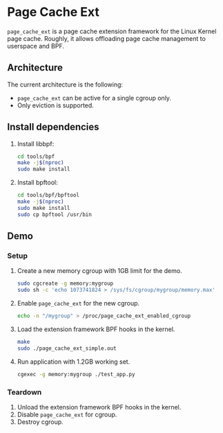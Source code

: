 # Page Cache Ext

`page_cache_ext` is a page cache extension framework for the Linux Kernel page
cache. Roughly, it allows offloading page cache management to userspace and BPF.


## Architecture

The current architecture is the following:
- `page_cache_ext` can be active for a single cgroup only.
- Only eviction is supported.

## Install dependencies

1. Install libbpf:

    ```sh
    cd tools/bpf
    make -j$(nproc)
    sudo make install
    ```

1. Install bpftool:

    ```sh
    cd tools/bpf/bpftool
    make -j$(nproc)
    sudo make install
    sudo cp bpftool /usr/bin
    ```

## Demo

### Setup

1. Create a new memory cgroup with 1GB limit for the demo.

    ```sh
    sudo cgcreate -g memory:mygroup
    sudo sh -c 'echo 1073741824 > /sys/fs/cgroup/mygroup/memory.max'
    ```

1. Enable `page_cache_ext` for the new cgroup.

    ```sh
    echo -n "/mygroup" > /proc/page_cache_ext_enabled_cgroup
    ```

1. Load the extension framework BPF hooks in the kernel.

    ```sh
    make
    sudo ./page_cache_ext_simple.out
    ```

1. Run application with 1.2GB working set.

    ```sh
    cgexec -g memory:mygroup ./test_app.py
    ```

### Teardown

1. Unload the extension framework BPF hooks in the kernel.
1. Disable `page_cache_ext` for cgroup.
1. Destroy cgroup.

